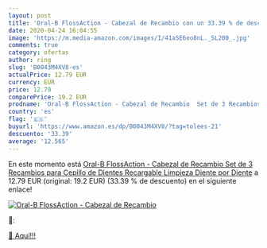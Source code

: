 ```yaml
---
layout: post
title: 'Oral-B FlossAction - Cabezal de Recambio con un 33.39 % de descuento'
date: 2020-04-24 16:04:55
image: 'https://m.media-amazon.com/images/I/41aSE6eo8nL._SL200_.jpg'
comments: true
category: ofertas
author: ring
slug: 'B0043M4XV8-es'
actualPrice: 12.79 EUR
currency: EUR
price: 12.79
comparePrice: 19.2 EUR
prodname: 'Oral-B FlossAction - Cabezal de Recambio  Set de 3 Recambios para Cepillo de Dientes Recargable  Limpieza Diente por Diente'
country: 'es'
flag: '🇪🇸'
buyurl: 'https://www.amazon.es/dp/B0043M4XV8/?tag=tolees-21'
descuento: '33.39'
average: '12.565'
---
```


En este momento está [Oral-B FlossAction - Cabezal de Recambio  Set de 3 Recambios para Cepillo de Dientes Recargable  Limpieza Diente por Diente](https://www.amazon.es/dp/B0043M4XV8/?tag=tolees-21) a 12.79 EUR (original: 19.2 EUR) (33.39 %  de descuento) en el siguiente enlace!

[![Oral-B FlossAction - Cabezal de Recambio](https://m.media-amazon.com/images/I/41aSE6eo8nL._SL200_.jpg)](https://www.amazon.es/dp/B0043M4XV8/?tag=tolees-21)

🔎:


[🛒 Aquí!!!](https://www.amazon.es/dp/B0043M4XV8/?tag=tolees-21)
